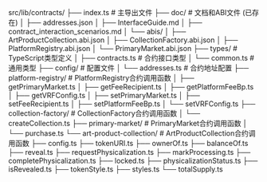 src/lib/contracts/
├── index.ts                           # 主导出文件
├── doc/                              # 文档和ABI文件 (已存在)
│   ├── addresses.json
│   ├── InterfaceGuide.md
│   ├── contract_interaction_scenarios.md
│   └── abis/
│       ├── ArtProductCollection.abi.json
│       ├── CollectionFactory.abi.json
│       ├── PlatformRegistry.abi.json
│       └── PrimaryMarket.abi.json
├── types/                            # TypeScript类型定义
│   ├── contracts.ts                  # 合约接口类型
│   └── common.ts                     # 通用类型
├── config/                           # 配置文件
│   └── addresses.ts                  # 合约地址配置
├── platform-registry/               # PlatformRegistry合约调用函数
│   ├── getPrimaryMarket.ts
│   ├── getFeeRecipient.ts
│   ├── getPlatformFeeBp.ts
│   ├── getVRFConfig.ts
│   ├── setPrimaryMarket.ts
│   ├── setFeeRecipient.ts
│   ├── setPlatformFeeBp.ts
│   └── setVRFConfig.ts
├── collection-factory/              # CollectionFactory合约调用函数
│   └── createCollection.ts
├── primary-market/                  # PrimaryMarket合约调用函数
│   └── purchase.ts
└── art-product-collection/         # ArtProductCollection合约调用函数
    ├── config.ts
    ├── tokenURI.ts
    ├── ownerOf.ts
    ├── balanceOf.ts
    ├── reveal.ts
    ├── requestPhysicalization.ts
    ├── markProcessing.ts
    ├── completePhysicalization.ts
    ├── locked.ts
    ├── physicalizationStatus.ts
    ├── isRevealed.ts
    ├── tokenStyle.ts
    ├── styles.ts
    └── totalSupply.ts